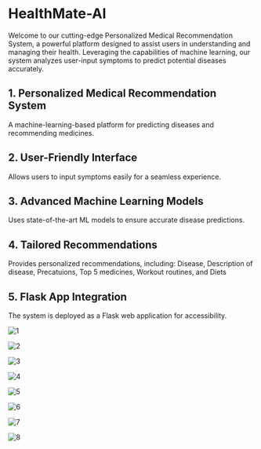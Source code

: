 # HealthMate-AI
Welcome to our cutting-edge Personalized Medical Recommendation System, a powerful platform designed to assist users in understanding and managing their health. Leveraging the capabilities of machine learning, our system analyzes user-input symptoms to predict potential diseases accurately.

## 1. Personalized Medical Recommendation System

A machine-learning-based platform for predicting diseases and recommending medicines.

## 2. User-Friendly Interface

Allows users to input symptoms easily for a seamless experience.

## 3. Advanced Machine Learning Models

Uses state-of-the-art ML models to ensure accurate disease predictions.

## 4. Tailored Recommendations

Provides personalized recommendations, including:
Disease,
Description of disease,
Precatuions,
Top 5 medicines,
Workout routines,
and Diets

## 5. Flask App Integration

The system is deployed as a Flask web application for accessibility.

![1](https://github.com/user-attachments/assets/9ba02a1f-916a-4eec-b2e6-5f873e6e9d95)

![2](https://github.com/user-attachments/assets/28339757-d402-4537-82c8-f539bc442b2b)

![3](https://github.com/user-attachments/assets/735d262e-bf83-4e0a-b8ff-c4a4215a5320)

![4](https://github.com/user-attachments/assets/3e102c8d-d99e-4ac2-9328-a9d33084b9ed)

![5](https://github.com/user-attachments/assets/17b7cc5e-5e4f-445b-9103-96bdd2e25349)

![6](https://github.com/user-attachments/assets/6db52dcc-517a-458c-a0fe-36a083643218)

![7](https://github.com/user-attachments/assets/7aa1f0bb-45d6-4c56-abd3-832d14d5aa31)

![8](https://github.com/user-attachments/assets/51c2fdda-5eab-460c-8819-91298f958643)









